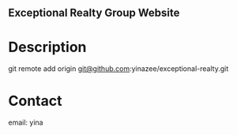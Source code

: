 Exceptional Realty Group Website
---

# Description

git remote add origin git@github.com:yinazee/exceptional-realty.git

# Contact

email: yina
